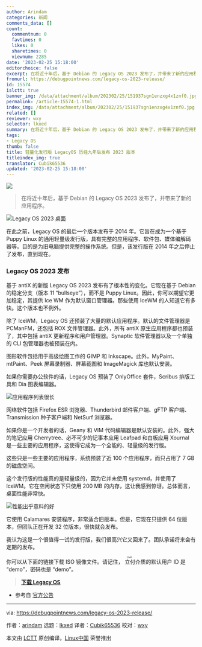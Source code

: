 ```yaml
---
author: Arindam
categories: 新闻
comments_data: []
count:
  commentnum: 0
  favtimes: 0
  likes: 0
  sharetimes: 0
  viewnum: 2285
date: '2023-02-25 15:18:00'
editorchoice: false
excerpt: 在将近十年后，基于 Debian 的 Legacy OS 2023 发布了，并带来了新的应用程序。
fromurl: https://debugpointnews.com/legacy-os-2023-release/
id: 15574
islctt: true
banner_img: /data/attachment/album/202302/25/151937sgn1enzxg4x1znf0.jpg
permalink: /article-15574-1.html
index_img: /data/attachment/album/202302/25/151937sgn1enzxg4x1znf0.jpg.thumb.jpg
related: []
reviewer: wxy
selector: lkxed
summary: 在将近十年后，基于 Debian 的 Legacy OS 2023 发布了，并带来了新的应用程序。
tags:
- Legacy OS
thumb: false
title: 轻量化发行版 LegacyOS 历经九年后发布 2023 版本
titleindex_img: true
translator: Cubik65536
updated: '2023-02-25 15:18:00'
---
```


![](/data/attachment/album/202302/25/151937sgn1enzxg4x1znf0.jpg)



> 
> 在将近十年后，基于 Debian 的 Legacy OS 2023 发布了，并带来了新的应用程序。
> 
> 
> 


![Legacy OS 2023 桌面](/data/attachment/album/202302/25/151945wwfp2l2pdomcjw2f.jpg)


在此之前，Legacy OS 的最后一个版本发布于 2014 年。它旨在成为一个基于 Puppy Linux 的通用轻量级发行版，具有完整的应用程序、软件包、媒体编解码器等。目的是为旧电脑提供完整的操作系统。但是，该发行版在 2014 年之后停止了发布，直到现在。


### Legacy OS 2023 发布


基于 antiX 的新版 Legacy OS 2023 发布有了根本性的变化。它现在基于 Debian 的稳定分支（版本 11 “bullseye”），而不是 Puppy Linux。因此，你可以期望它更加稳定，其提供 Ice WM 作为默认窗口管理器。那些使用 IceWM 的人知道它有多快。这个版本也不例外。


除了 IceWM，Legacy OS 还预装了大量的默认应用程序。默认的文件管理器是 PCManFM，还包括 ROX 文件管理器。此外，所有 antiX 原生应用程序都也预装了，其中包括 antiX 更新程序和用户管理器。Synaptic 软件管理器以及一个单独的 CLI 包管理器也被预装在内。


图形软件包括用于高级绘图工作的 GIMP 和 Inkscape。此外，MyPaint、mtPaint、Peek 屏幕录制器、屏幕截图和 ImageMagick 库也默认安装。


如果你需要办公软件的话，Legacy OS 预装了 OnlyOffice 套件，Scribus 排版工具和 Dia 图表编辑器。


![应用程序列表很长](/data/attachment/album/202302/25/151953u1f5qan1pqntjnet.jpg)


网络软件包括 Firefox ESR 浏览器、Thunderbird 邮件客户端、gFTP 客户端、Transmission 种子客户端和 NetSurf 浏览器。


如果你是一个开发者的话，Geany 和 VIM 代码编辑器是默认安装的。此外，强大的笔记应用 Cherrytree、必不可少的记事本应用 Leafpad 和白板应用 Xournal 是一些主要的应用程序，这使得它成为一个全能的、轻量级的发行版。


这些只是一些主要的应用程序，系统预装了近 100 个应用程序，而只占用了 7 GB 的磁盘空间。


这个发行版的性能真的是轻量级的，因为它并未使用 systemd，并使用了 IceWM。它在空闲状态下只使用 200 MB 的内存，这让我感到惊讶。总体而言，桌面性能非常快。


![性能出乎意料的好](/data/attachment/album/202302/25/151959l9jabmjj9j1pdpmp.jpg)


它使用 Calamares 安装程序，非常适合旧版本。但是，它现在只提供 64 位版本，但团队正在开发 32 位版本，很快就会发布。


我认为这是一个很值得一试的发行版，我们很高兴它又回来了。团队承诺将来会有定期的发布。


你可以从下面的链接下载 ISO 镜像文件。请记住，<ruby> 立付 <rt>  Live </rt></ruby>介质的默认用户 ID 是 “demo”，密码也是 “demo”。



> 
> **[下载 Legacy OS](https://sourceforge.net/projects/legacyoslinux/files/LegacyOS_2023_x64/)**
> 
> 
> 


* 参考自 [官方公告](https://wikka.puppylinux.com/LegacyOS)




---


via: <https://debugpointnews.com/legacy-os-2023-release/>


作者：[arindam](https://debugpointnews.com/author/dindex_imgubegmail-com/) 选题：[lkxed](https://github.com/lkxed/) 译者：[Cubik65536](https://github.com/Cubik65536) 校对：[wxy](https://github.com/wxy)


本文由 [LCTT](https://github.com/LCTT/TranslateProject) 原创编译，[Linux中国](https://linux.cn/) 荣誉推出